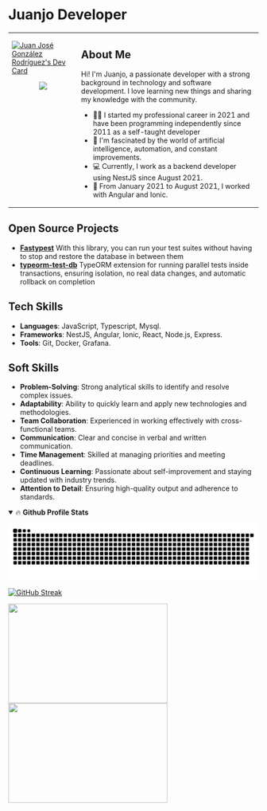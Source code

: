 # Juanjo Developer

<table>
  <tr>
    <td valign="top">
      <p></p><a href="https://app.daily.dev/juanjogondev"><img src="https://api.daily.dev/devcards/v2/rDpWq0E4ZyRejj5IFc7pc.png?type=default&r=vkj" width="556" alt="Juan José González Rodríguez's Dev Card"/></a></p>
      <p align="center">
        <a href="https://www.linkedin.com/in/juanjodeveloper"><img src="https://img.shields.io/badge/LinkedIn-0077B5?style=for-the-badge&logo=linkedin&logoColor=white"></a>
      </p>
    </td>
    <td valign="top">
      <h2>About Me</h2>
      <p>
        Hi! I'm Juanjo, a passionate developer with a strong background in technology and software development. I love learning new things and sharing my knowledge with the community.
      </p>
      <ul>
        <li>👨‍💻 I started my professional career in 2021 and have been programming independently since 2011 as a self-taught developer</li>
        <li>🤖 I'm fascinated by the world of artificial intelligence, automation, and constant improvements.</li>
        <li>💻 Currently, I work as a backend developer using NestJS since August 2021.</li>
        <li>🚀 From January 2021 to August 2021, I worked with Angular and Ionic.</li>
      </ul>
    </td>
  </tr>
</table>

## Open Source Projects
- [**Fastypest**](https://github.com/juanjoGonDev/fastypest)
  With this library, you can run your test suites without having to stop and restore the database in between them
- [**typeorm-test-db**](https://github.com/juanjoGonDev/typeorm-test-db)
  TypeORM extension for running parallel tests inside transactions, ensuring isolation, no real data changes, and automatic rollback on completion

## Tech Skills
- **Languages**: JavaScript, Typescript, Mysql.
- **Frameworks**: NestJS, Angular, Ionic, React, Node.js, Express.
- **Tools**: Git, Docker, Grafana.

## Soft Skills
- **Problem-Solving**: Strong analytical skills to identify and resolve complex issues.
- **Adaptability**: Ability to quickly learn and apply new technologies and methodologies.
- **Team Collaboration**: Experienced in working effectively with cross-functional teams.
- **Communication**: Clear and concise in verbal and written communication.
- **Time Management**: Skilled at managing priorities and meeting deadlines.
- **Continuous Learning**: Passionate about self-improvement and staying updated with industry trends.
- **Attention to Detail**: Ensuring high-quality output and adherence to standards.

<details open="">
  <summary>🔥 <b>Github Profile Stats</b></summary>
  <p>
    <img src="https://raw.githubusercontent.com/juanjogondev/juanjogondev/output/snake.svg" alt="Snake animation" />
  </p>
  <p>
    <a href="https://git.io/streak-stats">
      <img width="652" align="center" src="https://streak-stats.demolab.com?user=juanjoGonDev&theme=dark&hide_border=true&card_width=652" alt="GitHub Streak" />
    </a>
  </p>
  <a href="https://github.com/anuraghazra/github-readme-stats">
    <img height=200 width="320" align="center" src="https://denvercoder1-github-readme-stats.vercel.app/api/?username=juanjoGonDev&theme=vision-friendly-dark&show=reviews,discussions_started,discussions_answered&show_icons=true&include_all_commits=true&count_private=true&hide_border=true" />
  </a>
  <a href="https://github.com/anuraghazra/convoychat">
    <img height=200 width="320" align="center" src="https://github-readme-stats.vercel.app/api/top-langs/?username=juanjoGonDev&langs_count=8&layout=compact&theme=vision-friendly-dark&hide_border=true" />
  </a>
</details>
